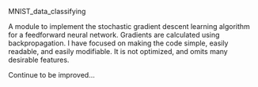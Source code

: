 MNIST_data_classifying

A module to implement the stochastic gradient descent learning
algorithm for a feedforward neural network.  Gradients are calculated
using backpropagation. I have focused on making the code
simple, easily readable, and easily modifiable.  It is not optimized,
and omits many desirable features. 

Continue to be improved...
